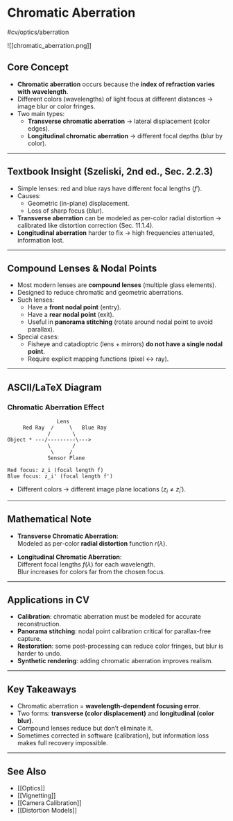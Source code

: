# Chromatic Aberration  
#cv/optics/aberration   

![[chromatic_aberration.png]]
## Core Concept  
- **Chromatic aberration** occurs because the **index of refraction varies with wavelength**.  
- Different colors (wavelengths) of light focus at different distances → image blur or color fringes.  
- Two main types:  
  - **Transverse chromatic aberration** → lateral displacement (color edges).  
  - **Longitudinal chromatic aberration** → different focal depths (blur by color).  

---

## Textbook Insight (Szeliski, 2nd ed., Sec. 2.2.3)  
- Simple lenses: red and blue rays have different focal lengths ($f'$).  
- Causes:  
  - Geometric (in-plane) displacement.  
  - Loss of sharp focus (blur).  
- **Transverse aberration** can be modeled as per-color radial distortion → calibrated like distortion correction (Sec. 11.1.4).  
- **Longitudinal aberration** harder to fix → high frequencies attenuated, information lost.  

---

## Compound Lenses & Nodal Points  
- Most modern lenses are **compound lenses** (multiple glass elements).  
- Designed to reduce chromatic and geometric aberrations.  
- Such lenses:  
  - Have a **front nodal point** (entry).  
  - Have a **rear nodal point** (exit).  
  - Useful in **panorama stitching** (rotate around nodal point to avoid parallax).  
- Special cases:  
  - Fisheye and catadioptric (lens + mirrors) **do not have a single nodal point**.  
  - Require explicit mapping functions (pixel ↔ ray).  

---

## ASCII/LaTeX Diagram  

### Chromatic Aberration Effect  
```
                Lens
     Red Ray  /     \   Blue Ray
             /       \
Object * ---/---------\--->
             \       /
              \     /
             Sensor Plane

Red focus: z_i (focal length f)
Blue focus: z_i' (focal length f')
```

- Different colors → different image plane locations ($z_i \neq z_i'$).  

---

## Mathematical Note  
- **Transverse Chromatic Aberration**:  
  Modeled as per-color **radial distortion** function $r(\lambda)$.  

- **Longitudinal Chromatic Aberration**:  
  Different focal lengths $f(\lambda)$ for each wavelength.  
  Blur increases for colors far from the chosen focus.  

---

## Applications in CV  
- **Calibration**: chromatic aberration must be modeled for accurate reconstruction.  
- **Panorama stitching**: nodal point calibration critical for parallax-free capture.  
- **Restoration**: some post-processing can reduce color fringes, but blur is harder to undo.  
- **Synthetic rendering**: adding chromatic aberration improves realism.  

---

## Key Takeaways  
- Chromatic aberration = **wavelength-dependent focusing error**.  
- Two forms: **transverse (color displacement)** and **longitudinal (color blur)**.  
- Compound lenses reduce but don’t eliminate it.  
- Sometimes corrected in software (calibration), but information loss makes full recovery impossible.  

---

## See Also  
- [[Optics]]  
- [[Vignetting]]  
- [[Camera Calibration]]  
- [[Distortion Models]]  


